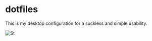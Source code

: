 # dotfiles
This is my desktop configuration for a suckless and simple usability.

![St](dotfiles/screenshots/TmuxVim.png)
